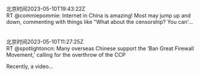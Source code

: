 北京时间2023-05-10T19:43:22Z<br>RT @commiepommie: Internet in China is amazing! Most may jump up and down, commenting with things like "What about the censorship? You can'…<br><br><br>北京时间2023-05-10T11:27:25Z<br>RT @spotlightoncn: Many overseas Chinese support the ‘Ban Great Firewall Movement,’ calling for the overthrow of the CCP

Recently, a video…<br><br><br>